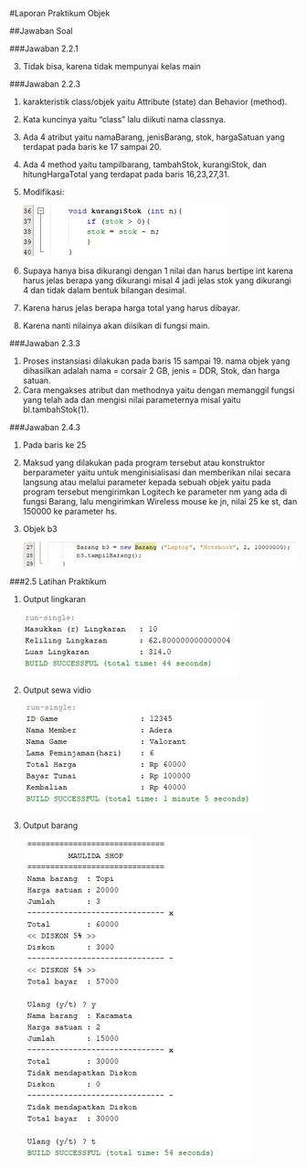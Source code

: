 #Laporan Praktikum Objek

##Jawaban Soal

###Jawaban 2.2.1

3. Tidak bisa, karena tidak mempunyai kelas main

###Jawaban 2.2.3

1.	karakteristik class/objek  yaitu Attribute (state) dan Behavior (method).
2.	Kata kuncinya yaitu “class” lalu diikuti nama classnya.
3.	Ada 4 atribut yaitu namaBarang, jenisBarang, stok, hargaSatuan yang terdapat pada baris ke 17 sampai 20.
4.	Ada 4 method yaitu tampilbarang, tambahStok, kurangiStok, dan hitungHargaTotal yang terdapat pada baris 16,23,27,31.
5.	Modifikasi:

    <img src = "./SS/No5.jpg">
 
6.	Supaya hanya bisa dikurangi dengan 1 nilai dan harus bertipe int karena harus jelas berapa yang dikurangi misal 4 jadi jelas stok yang dikurangi 4 dan tidak dalam bentuk bilangan desimal.
7.	Karena harus jelas berapa harga total yang harus dibayar.
8.	Karena nanti nilainya akan diisikan di fungsi main.

###Jawaban 2.3.3

1.	Proses instansiasi dilakukan pada baris 15 sampai 19. nama objek yang dihasilkan adalah nama = corsair 2 GB, jenis = DDR, Stok, dan harga satuan.
2.	Cara mengakses atribut dan methodnya yaitu dengan memanggil fungsi yang telah ada dan mengisi nilai parameternya misal yaitu bl.tambahStok(1).

###Jawaban 2.4.3

1.	Pada baris ke 25
2.	Maksud yang dilakukan pada program tersebut atau konstruktor berparameter yaitu untuk menginisialisasi dan memberikan nilai secara langsung atau melalui parameter kepada sebuah objek yaitu pada program tersebut mengirimkan Logitech ke parameter nm yang ada di fungsi Barang, lalu mengirimkan Wireless mouse ke jn, nilai 25 ke st, dan 150000 ke parameter hs.
3. Objek b3

    <img src = "./SS/No3.jpg">


###2.5 Latihan Praktikum

1. Output lingkaran

    <img src = "./SS/Lingkaran.jpg">

2. Output sewa vidio

    <img src = "./SS/Sewa.jpg">

3. Output barang

    <img src = "./SS/Barang.jpg">